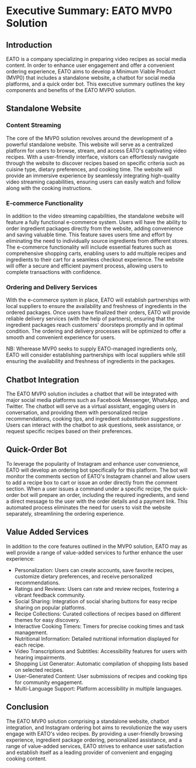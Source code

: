 # Executive Summary: EATO MVP0 Solution

## Introduction
EATO is a company specializing in preparing video recipes as social media content. In order to enhance user engagement and offer a convenient ordering experience, EATO aims to develop a Minimum Viable Product (MVP0) that includes a standalone website, a chatbot for social media platforms, and a quick order bot. This executive summary outlines the key components and benefits of the EATO MVP0 solution.

## Standalone Website

### Content Streaming
The core of the MVP0 solution revolves around the development of a powerful standalone website. This website will serve as a centralized platform for users to browse, stream, and access EATO's captivating video recipes. With a user-friendly interface, visitors can effortlessly navigate through the website to discover recipes based on specific criteria such as cuisine type, dietary preferences, and cooking time. The website will provide an immersive experience by seamlessly integrating high-quality video streaming capabilities, ensuring users can easily watch and follow along with the cooking instructions.

### E-commerce Functionality
In addition to the video streaming capabilities, the standalone website will feature a fully functional e-commerce system. Users will have the ability to order ingredient packages directly from the website, adding convenience and saving valuable time. This feature saves users time and effort by eliminating the need to individually source ingredients from different stores. The e-commerce functionality will include essential features such as comprehensive shopping carts, enabling users to add multiple recipes and ingredients to their cart for a seamless checkout experience. The website will offer a secure and efficient payment process, allowing users to complete transactions with confidence.

### Ordering and Delivery Services
With the e-commerce system in place, EATO will establish partnerships with local suppliers to ensure the availability and freshness of ingredients in the ordered packages. Once users have finalized their orders, EATO will provide reliable delivery services (with the help of partners), ensuring that the ingredient packages reach customers' doorsteps promptly and in optimal condition. The ordering and delivery processes will be optimized to offer a smooth and convenient experience for users.

NB: Wherease MVP0 seeks to supply EATO-managed ingredients only, EATO will consider establishing partnerships with local suppliers while still ensuring the availability and freshness of ingredients in the packages.

## Chatbot Integration
The EATO MVP0 solution includes a chatbot that will be integrated with major social media platforms such as Facebook Messenger, WhatsApp, and Twitter. The chatbot will serve as a virtual assistant, engaging users in conversation, and providing them with personalized recipe recommendations, cooking tips, and ingredient *substitution suggestions* . Users can interact with the chatbot to ask questions, seek assistance, or request specific recipes based on their preferences.

## Quick-Order Bot
To leverage the popularity of Instagram and enhance user convenience, EATO will develop an ordering bot specifically for this platform. The bot will monitor the comments section of EATO's Instagram channel and allow users to add a recipe box to cart or issue an order directly from the comment section. When a user issues a command under a specific recipe, the quick-order bot will prepare an order, including the required ingredients, and send a direct message to the user with the order details and a payment link. This automated process eliminates the need for users to visit the website separately, streamlining the ordering experience.

## Value Added Services
In addition to the core features outlined in the MVP0 solution, EATO may as well provide a range of value-added services to further enhance the user experience:

- Personalization: Users can create accounts, save favorite recipes, customize dietary preferences, and receive personalized recommendations.
- Ratings and Reviews: Users can rate and review recipes, fostering a vibrant feedback community.
- Social Sharing: Integration of social sharing buttons for easy recipe sharing on popular platforms.
- Recipe Collections: Curated collections of recipes based on different themes for easy discovery.
- Interactive Cooking Timers: Timers for precise cooking times and task management.
- Nutritional Information: Detailed nutritional information displayed for each recipe.
- Video Transcriptions and Subtitles: Accessibility features for users with hearing impairments.
- Shopping List Generator: Automatic compilation of shopping lists based on selected recipes.
- User-Generated Content: User submissions of recipes and cooking tips for community engagement.
- Multi-Language Support: Platform accessibility in multiple languages.

## Conclusion
The EATO MVP0 solution comprising a standalone website, chatbot integration, and Instagram ordering bot aims to revolutionize the way users engage with EATO's video recipes. By providing a user-friendly browsing experience, ingredient package ordering, personalized assistance, and a range of value-added services, EATO strives to enhance user satisfaction and establish itself as a leading provider of convenient and engaging cooking content.
